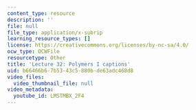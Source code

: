 ```yaml
---
content_type: resource
description: ''
file: null
file_type: application/x-subrip
learning_resource_types: []
license: https://creativecommons.org/licenses/by-nc-sa/4.0/
ocw_type: OCWFile
resourcetype: Other
title: 'Lecture 32: Polymers I captions'
uid: b66466b6-7b53-43c5-880b-de63adc468d8
video_files:
  video_thumbnail_file: null
video_metadata:
  youtube_id: LMSTMBX_2F4
---
```

